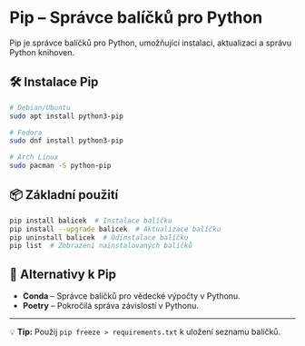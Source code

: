 # Pip – Správce balíčků pro Python

Pip je správce balíčků pro Python, umožňující instalaci, aktualizaci a správu Python knihoven.

## 🛠 Instalace Pip
```bash
# Debian/Ubuntu
sudo apt install python3-pip

# Fedora
sudo dnf install python3-pip

# Arch Linux
sudo pacman -S python-pip
```

## 📦 Základní použití
```bash
pip install balicek  # Instalace balíčku
pip install --upgrade balicek  # Aktualizace balíčku
pip uninstall balicek  # Odinstalace balíčku
pip list  # Zobrazení nainstalovaných balíčků
```

## 🔄 Alternativy k Pip
- **Conda** – Správce balíčků pro vědecké výpočty v Pythonu.
- **Poetry** – Pokročilá správa závislostí v Pythonu.

---
💡 **Tip:** Použij `pip freeze > requirements.txt` k uložení seznamu balíčků.
